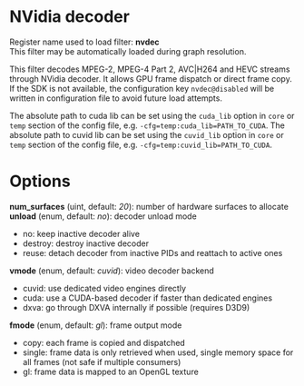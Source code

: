 <!-- automatically generated - do not edit, patch gpac/applications/gpac/gpac.c -->

# NVidia decoder  
  
Register name used to load filter: __nvdec__  
This filter may be automatically loaded during graph resolution.  
  
This filter decodes MPEG-2, MPEG-4 Part 2, AVC|H264 and HEVC streams through NVidia decoder. It allows GPU frame dispatch or direct frame copy.  
If the SDK is not available, the configuration key `nvdec@disabled` will be written in configuration file to avoid future load attempts.  
  
The absolute path to cuda lib can be set using the `cuda_lib` option in `core` or `temp` section of the config file, e.g. `-cfg=temp:cuda_lib=PATH_TO_CUDA`.
The absolute path to cuvid lib can be set using the `cuvid_lib` option in `core` or `temp` section of the config file, e.g. `-cfg=temp:cuvid_lib=PATH_TO_CUDA`.  


# Options    
  
<a id="num_surfaces">__num_surfaces__</a> (uint, default: _20_): number of hardware surfaces to allocate  
<a id="unload">__unload__</a> (enum, default: _no_): decoder unload mode  
* no: keep inactive decoder alive  
* destroy: destroy inactive decoder  
* reuse: detach decoder from inactive PIDs and reattach to active ones  
  
<a id="vmode">__vmode__</a> (enum, default: _cuvid_): video decoder backend  
* cuvid: use dedicated video engines directly  
* cuda: use a CUDA-based decoder if faster than dedicated engines  
* dxva: go through DXVA internally if possible (requires D3D9)  
  
<a id="fmode">__fmode__</a> (enum, default: _gl_): frame output mode  
* copy: each frame is copied and dispatched  
* single: frame data is only retrieved when used, single memory space for all frames (not safe if multiple consumers)  
* gl: frame data is mapped to an OpenGL texture  
  
  
